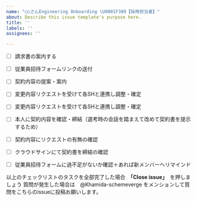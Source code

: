 ```yaml
---
name: "○○さんEngineering Onboarding \U0001F389【採用担当者】"
about: Describe this issue template's purpose here.
title: ''
labels: ''
assignees: ''

---
```


- [ ] 請求書の案内する
- [ ] 従業員招待フォームリンクの送付

- [ ] 契約内容の提案・案内
- [ ] 変更内容リクエストを受けて各SHと連携し調整・確定
- [ ]  変更内容リクエストを受けて各SHと連携し調整・確定
- [ ] 本人に契約内容を確認・締結（選考時の会話を踏まえて改めて契約書を提示するため）
- [ ] 契約内容にリクエストの有無の確認
- [ ] クラウドサインにて契約書を締結の確認
- [ ]  従業員招待フォームに過不足がないか確認＋あれば新メンバーへリマインド

以上のチェックリストのタスクを全部完了した場合　**「Close issue」**　を押しましょう
質問が発生した場合は　@Khamida-schemeverge をメンションして質問をこちらのissueに投稿お願いします。
